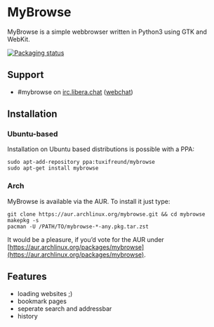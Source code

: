 # MyBrowse

MyBrowse is a simple webbrowser written in Python3 using GTK and WebKit.

[![Packaging status](https://repology.org/badge/vertical-allrepos/mybrowse.svg)](https://repology.org/project/mybrowse/versions)

## Support

 * #mybrowse on [irc.libera.chat](https://libera.chat) ([webchat](https://kiwiirc.com/nextclient/irc.libera.chat/?#mybrowse))

## Installation

### Ubuntu-based

Installation on Ubuntu based distributions is possible with a PPA:

    sudo apt-add-repository ppa:tuxifreund/mybrowse
    sudo apt-get install mybrowse

### Arch

MyBrowse is available via the AUR. To install it just type:

    git clone https://aur.archlinux.org/mybrowse.git && cd mybrowse
    makepkg -s
    pacman -U /PATH/TO/mybrowse-*-any.pkg.tar.zst

It would be a pleasure, if you’d vote for the AUR under [https://aur.archlinux.org/packages/mybrowse](https://aur.archlinux.org/packages/mybrowse).

## Features

 * loading websites ;)
 * bookmark pages
 * seperate search and addressbar
 * history
